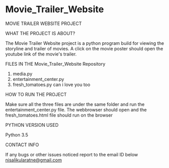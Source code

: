 # Movie_Trailer_Website 
MOVIE TRAILER WEBSITE PROJECT


WHAT THE PROJECT IS ABOUT?

The Movie Trailer Website project is a python program build for viewing the storyline and trailer of movies.  A click on the movie poster should open the youtube link of the movie's trailer.

FILES IN THE Movie_Trailer_Website Repository

1) media.py  
2) entertainment_center.py  
3) fresh_tomatoes.py can i love you too

 
HOW TO RUN THE PROJECT 

Make sure all the three files are under the same folder and run the entertainment_center.py file.
The webbrowser should open and the fresh_tomatoes.html file should run on the browser
 
 
PYTHON VERSION USED

Python 3.5
 

CONTACT INFO

If any bugs or other issues noticed report to the email ID below  nisalikularatne@gmail.com
